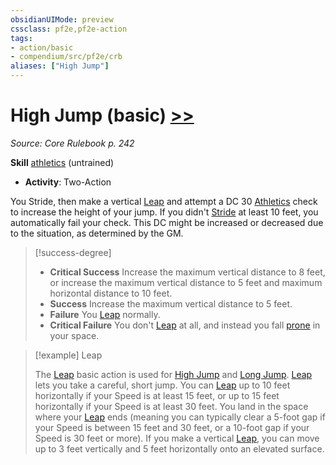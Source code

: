 ```yaml
---
obsidianUIMode: preview
cssclass: pf2e,pf2e-action
tags:
- action/basic
- compendium/src/pf2e/crb
aliases: ["High Jump"]
---
```

# High Jump (basic) [>>](/rules/core-rulebook/chapter-9-playing-the-game.md#Actions "Two-Action")
*Source: Core Rulebook p. 242*  

**Skill** [athletics](/compendium/skills.md#Athletics) (untrained)
- **Activity**: Two-Action

You Stride, then make a vertical [Leap](/rules/actions/leap.md) and attempt a DC 30 [Athletics](/compendium/skills.md#Athletics) check to increase the height of your jump. If you didn't [Stride](/rules/actions/stride.md) at least 10 feet, you automatically fail your check. This DC might be increased or decreased due to the situation, as determined by the GM.

> [!success-degree] 
> - **Critical Success** Increase the maximum vertical distance to 8 feet, or increase the maximum vertical distance to 5 feet and maximum horizontal distance to 10 feet.
> - **Success** Increase the maximum vertical distance to 5 feet.
> - **Failure** You [Leap](/rules/actions/leap.md) normally.
> - **Critical Failure** You don't [Leap](/rules/actions/leap.md) at all, and instead you fall [prone](/rules/conditions.md#Prone) in your space.

> [!example] Leap
> 
> The [Leap](/rules/actions/leap.md) basic action is used for [High Jump](/rules/actions/high-jump.md) and [Long Jump](/rules/actions/long-jump.md). [Leap](/rules/actions/leap.md) lets you take a careful, short jump. You can [Leap](/rules/actions/leap.md) up to 10 feet horizontally if your Speed is at least 15 feet, or up to 15 feet horizontally if your Speed is at least 30 feet. You land in the space where your [Leap](/rules/actions/leap.md) ends (meaning you can typically clear a 5-foot gap if your Speed is between 15 feet and 30 feet, or a 10-foot gap if your Speed is 30 feet or more). If you make a vertical [Leap](/rules/actions/leap.md), you can move up to 3 feet vertically and 5 feet horizontally onto an elevated surface.